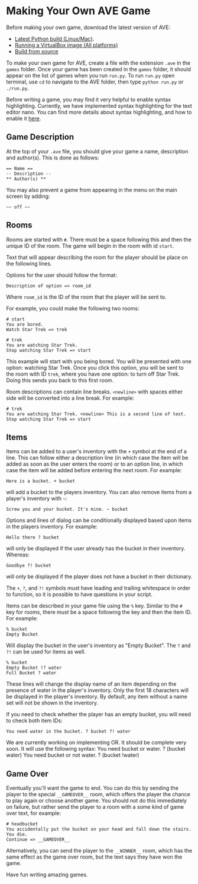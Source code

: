 Making Your Own AVE Game
========================

Before making your own game, download the latest version of AVE:

* [Latest Python build (Linux/Mac)](https://github.com/AVEgame/AVE/releases/download/v1.3/AVE1.3-python.zip).
* [Running a VirtualBox image (All platforms)](/docs/virtualbox.md)
* [Build from source](/docs/build.md)

To make your own game for AVE, create a file with the extension `.ave` in the `games` folder.
Once your game has been created in the `games` folder, it should appear on the list of games when you run
`run.py`. To run `run.py` open terminal, use `cd` to navigate to the AVE folder, then type `python run.py` or `./run.py`.

Before writing a game, you may find it very helpful to enable syntax highlighting.
Currently, we have implemented syntax highlighting for the text editor nano.
You can find more details about syntax highlighting, and how to enable it [here](/docs/syntax_highlighting.md).

Game Description
----------------
At the top of your `.ave` file, you should give your game a name, description and author(s). This is done as follows:

    == Name ==
    -- Description --
    ** Author(s) **

You may also prevent a game from appearing in the menu on the main screen by adding:

    ~~ off ~~

Rooms
-----
Rooms are started with `#`. There must be a space following this and then the unique ID of the room.
The game will begin in the room with id `start`. 

Text that will appear describing the room for the player should be place on the following lines.

Options for the user should follow the format:

    Description of option => room_id

Where `room_id` is the ID of the room that the player will be sent to.

For example, you could make the following two rooms:

    # start
    You are bored.
    Watch Star Trek => trek
    
    # trek
    You are watching Star Trek.
    Stop watching Star Trek => start

This example will start with you being bored. You will be presented with one option: watching Star Trek. Once you click this option,
you will be sent to the room with ID `trek`, where you have one option: to turn off Star Trek. Doing this sends you back to this first room.

Room descriptions can contain line breaks. `<newline>` with spaces either side will be converted into a line break. For example:

    # trek
    You are watching Star Trek. <newline> This is a second line of text.
    Stop watching Star Trek => start

Items
-----
Items can be added to a user's inventory with the `+` symbol at the end of a line.
This can follow either a description line (in which case the item will be added as soon as the user enters the room) or to an option line,
in which case the item will be added before entering the next room. For example:

    Here is a bucket. + bucket

will add a bucket to the players inventory. You can also remove items from a player's inventory with `~`:

    Screw you and your bucket. It's mine. ~ bucket

Options and lines of dialog can be conditionally displayed based upon items in the players inventory. For example:

    Hello there ? bucket

will only be displayed if the user already has the bucket in their inventory. Whereas:

    Goodbye ?! bucket

will only be displayed if the player does not have a bucket in their dictionary.

The `+`, `?`, and `?!` symbols must have leading and trailing whitespace in order to function, so it is possible to have questions in your script.

Items can be described in your game file using the `%` key. Similar to the `#` key for rooms, there must be a space following the key and then the item ID.
For example:

    % bucket
    Empty Bucket

Will display the bucket in the user's inventory as "Empty Bucket". The `?` and `?!` can be used for items as well.

    % bucket
    Empty Bucket !? water
    Full Bucket ? water

These lines will change the display name of an item depending on the presence of water in the player's inventory.
Only the first 18 characters will be displayed in the player's inventory.
By default, any item without a name set will not be shown in the inventory. 

If you need to check whether the player has an empty bucket, you will need to check both item IDs:

    You need water in the bucket. ? bucket ?! water

We are currently working on implementing OR. It should be complete very soon. It will use the following syntax:
    You need bucket or water. ? (bucket water)
    You need bucket or not water. ? (bucket !water)

Game Over
---------
Eventually you'll want the game to end.
You can do this by sending the player to the special `__GAMEOVER__` room, which offers the player the chance to play again or choose another game.
You should not do this immediately on failure, but rather send the player to a room with a some kind of game over text, for example:

    # headbucket
    You accidentally put the bucket on your head and fall down the stairs. You die.
    Continue => __GAMEOVER__

Alternatively, you can send the player to the `__WINNER__` room, which has the same effect as the game over room,
but the text says they have won the game.

Have fun writing amazing games.
